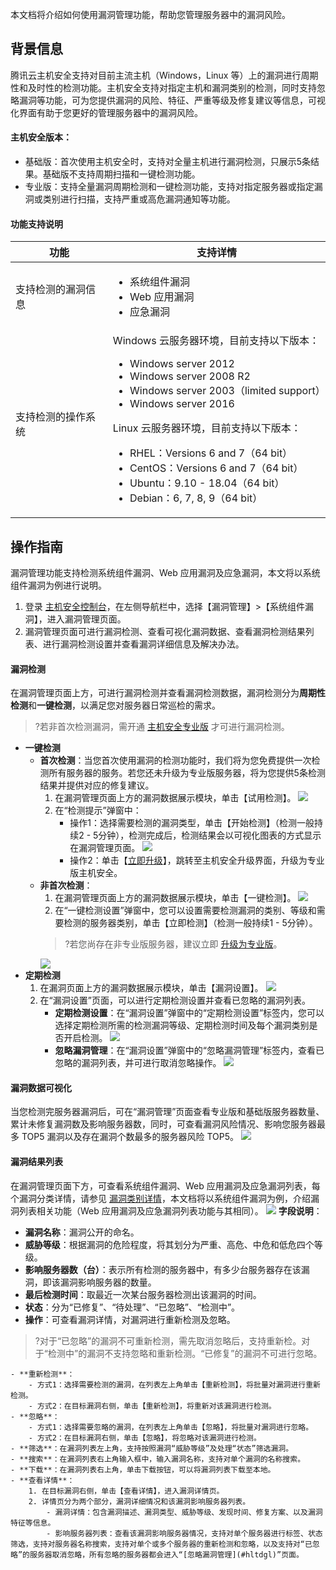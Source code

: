 本文档将介绍如何使用漏洞管理功能，帮助您管理服务器中的漏洞风险。
## 背景信息
腾讯云主机安全支持对目前主流主机（Windows，Linux 等）上的漏洞进行周期性和及时性的检测功能。主机安全支持对指定主机和漏洞类别的检测，同时支持忽略漏洞等功能，可为您提供漏洞的风险、特征、严重等级及修复建议等信息，可视化界面有助于您更好的管理服务器中的漏洞风险。
#### 主机安全版本：
- 基础版：首次使用主机安全时，支持对全量主机进行漏洞检测，只展示5条结果。基础版不支持周期扫描和一键检测功能。
- 专业版：支持全量漏洞周期检测和一键检测功能，支持对指定服务器或指定漏洞或类别进行扫描，支持严重或高危漏洞通知等功能。

#### 功能支持说明

| 功能 | 支持详情 | 
|---------|---------|
| 支持检测的漏洞信息 | <ul><li> 系统组件漏洞<li>Web 应用漏洞<li>应急漏洞 </ul>| 
|支持检测的操作系统|Windows 云服务器环境，目前支持以下版本：<ul><li> Windows server 2012<li>Windows server 2008 R2<li> Windows server 2003（limited support） <li>Windows server 2016</ul>Linux 云服务器环境，目前支持以下版本：<ul><li>RHEL：Versions 6 and 7（64 bit）<li>CentOS：Versions 6 and 7（64 bit）<li>Ubuntu：9.10 - 18.04（64 bit）<li>Debian：6, 7, 8, 9（64 bit）</ul>|

## 操作指南
漏洞管理功能支持检测系统组件漏洞、Web 应用漏洞及应急漏洞，本文将以系统组件漏洞为例进行说明。
1. 登录 [主机安全控制台](https://console.cloud.tencent.com/cwp/app-vul)，在左侧导航栏中，选择【漏洞管理】>【系统组件漏洞】，进入漏洞管理页面。
2. 漏洞管理页面可进行漏洞检测、查看可视化漏洞数据、查看漏洞检测结果列表、进行漏洞检测设置并查看漏洞详细信息及解决办法。

#### 	**漏洞检测**
在漏洞管理页面上方，可进行漏洞检测并查看漏洞检测数据，漏洞检测分为**周期性检测**和**一键检测**，以满足您对服务器日常巡检的需求。
>?若非首次检测漏洞，需开通 [主机安全专业版](https://buy.cloud.tencent.com/yunjing?ADTAG=cwp.buy.pro.vulManage) 才可进行漏洞检测。

- **一键检测**
	- **首次检测**：当您首次使用漏洞的检测功能时，我们将为您免费提供一次检测所有服务器的服务。若您还未升级为专业版服务器，将为您提供5条检测结果并提供对应的修复建议。
		1. 在漏洞管理页面上方的漏洞数据展示模块，单击【试用检测】。
		![](https://main.qcloudimg.com/raw/d1d09b1e300d7c38ba0a5933701eba8c.png)
		2. 在“检测提示”弹窗中：
			- 操作1：选择需要检测的漏洞类型，单击【开始检测】（检测一般持续2 - 5分钟），检测完成后，检测结果会以可视化图表的方式显示在漏洞管理页面。
		![](https://main.qcloudimg.com/raw/474bbb449b5e5ec3ffc5913a3d22c488.png)
			- 操作2：单击【[立即升级](https://buy.cloud.tencent.com/yunjing?ADTAG=cwp.buy.pro.vulManage)】，跳转至主机安全升级界面，升级为专业版主机安全。
	- **非首次检测**：
		1. 在漏洞管理页面上方的漏洞数据展示模块，单击【一键检测】。
		![](https://main.qcloudimg.com/raw/d7755cc944719a80239360035264bef8.png)
		2. 在“一键检测设置”弹窗中，您可以设置需要检测漏洞的类别、等级和需要检测的服务器类别，单击【立即检测】（检测一般持续1 - 5分钟）。
		>?若您尚存在非专业版服务器，建议立即 [升级为专业版](https://buy.cloud.tencent.com/yunjing?ADTAG=cwp.buy.pro.vulManage)。
		>
		![](https://main.qcloudimg.com/raw/caa746f8195b251f36a55c065f98af02.png)
- **定期检测**
	1. 在漏洞页面上方的漏洞数据展示模块，单击【漏洞设置】。
		![](https://main.qcloudimg.com/raw/35ae48e5520ea590a7292959a4847b7f.png)	
	2. 在“漏洞设置”页面，可以进行定期检测设置并查看已忽略的漏洞列表。
		- **定期检测设置**：在“漏洞设置”弹窗中的“定期检测设置”标签内，您可以选择定期检测所需的检测漏洞等级、定期检测时间及每个漏洞类别是否开启检测。
		![](https://main.qcloudimg.com/raw/34ef27ec556a922ae022c0fd31621569.png)
		<span id="hltdgl"></span>
		- **忽略漏洞管理**：在“漏洞设置”弹窗中的“忽略漏洞管理”标签内，查看已忽略的漏洞列表，并可进行取消忽略操作。
		![](https://main.qcloudimg.com/raw/d55ccbd84dbb574420d14cd3708f339e.png)
			
#### 漏洞数据可视化
当您检测完服务器漏洞后，可在“漏洞管理”页面查看专业版和基础版服务器数量、累计未修复漏洞数及影响服务器数，同时，可查看漏洞风险情况、影响您服务器最多 TOP5 漏洞以及存在漏洞个数最多的服务器风险 TOP5。
![](https://main.qcloudimg.com/raw/ca190aa700f5c8a95e5905d201961813.png)

#### 漏洞结果列表
在漏洞管理页面下方，可查看系统组件漏洞、Web 应用漏洞及应急漏洞列表，每个漏洞分类详情，请参见 [漏洞类别详情]()，本文档将以系统组件漏洞为例，介绍漏洞列表相关功能（Web 应用漏洞及应急漏洞列表功能与其相同）。
![](https://main.qcloudimg.com/raw/97c7925844a2c82ddbe2f0243301d6f5.png)
**字段说明**：
- **漏洞名称**：漏洞公开的命名。
- **威胁等级**：根据漏洞的危险程度，将其划分为严重、高危、中危和低危四个等级。
- **影响服务器数（台）**：表示所有检测的服务器中，有多少台服务器存在该漏洞，即该漏洞影响服务器的数量。
- **最后检测时间**：取最近一次某台服务器检测出该漏洞的时间。
- **状态**：分为“已修复”、“待处理”、“已忽略”、“检测中”。
- **操作**：可查看漏洞详情，对漏洞进行重新检测及忽略。
>?对于“已忽略”的漏洞不可重新检测，需先取消忽略后，支持重新检。对于“检测中”的漏洞不支持忽略和重新检测。“已修复”的漏洞不可进行忽略。
>
	- **重新检测**：
		- 方式1：选择需要检测的漏洞，在列表左上角单击【重新检测】，将批量对漏洞进行重新检测。
		- 方式2：在目标漏洞右侧，单击【重新检测】，将重新对该漏洞进行检测。
	- **忽略**：
		- 方式1：选择需要忽略的漏洞，在列表左上角单击【忽略】，将批量对漏洞进行忽略。
		- 方式2：在目标漏洞右侧，单击【忽略】，将忽略对该漏洞进行检测。
	- **筛选**：在漏洞列表左上角，支持按照漏洞“威胁等级”及处理“状态”筛选漏洞。
	- **搜索**：在漏洞列表右上角输入框中，输入漏洞名称，支持对单个漏洞的名称搜索。
	- **下载**：在漏洞列表右上角，单击下载按钮，可以将漏洞列表下载至本地。
	- **查看详情**：
		1. 在目标漏洞右侧，单击【查看详情】，进入漏洞详情页。
		2. 详情页分为两个部分，漏洞详细情况和该漏洞影响服务器列表。
			- 漏洞详情：包含漏洞描述、漏洞类型、威胁等级、发现时间、修复方案、以及漏洞特征等信息。 
			- 影响服务器列表：查看该漏洞影响服务器情况，支持对单个服务器进行标签、状态筛选，支持对服务器名称搜索，支持对单个或多个服务器的重新检测和忽略，以及支持对“已忽略”的服务器取消忽略，所有忽略的服务器都会进入“[忽略漏洞管理](#hltdgl)”页面。
